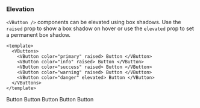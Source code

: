 ### Elevation

`<VButton />` components can be elevated using box shadows.
Use the `raised` prop to show a box shadow on hover or
use the `elevated` prop to set a permanent box shadow.

<!--code-->

```vue
<template>
  <VButtons>
    <VButton color="primary" raised> Button </VButton>
    <VButton color="info" raised> Button </VButton>
    <VButton color="success" raised> Button </VButton>
    <VButton color="warning" raised> Button </VButton>
    <VButton color="danger" elevated> Button </VButton>
  </VButtons>
</template>
```

<!--/code-->

<!--example-->

<VButtons>
    <VButton color="primary" raised>
        Button
    </VButton>
    <VButton color="info" raised>
        Button
    </VButton>
    <VButton color="success" raised>
        Button
    </VButton>
    <VButton color="warning" raised>
        Button
    </VButton>
    <VButton color="danger" elevated>
        Button
    </VButton>
</VButtons>

<!--/example-->
